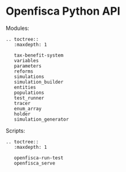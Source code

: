# <i class="fab fa-python"></i> Openfisca Python API


Modules:

```eval_rst
.. toctree::
   :maxdepth: 1

   tax-benefit-system
   variables
   parameters
   reforms
   simulations
   simulation_builder
   entities
   populations
   test_runner
   tracer
   enum_array
   holder
   simulation_generator
```

Scripts:

```eval_rst
.. toctree::
   :maxdepth: 1

   openfisca-run-test
   openfisca_serve
```
